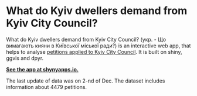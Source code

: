 # What do Kyiv dwellers demand from Kyiv City Council?

What do Kyiv dwellers demand from Kyiv City Council? (укр. - Що вимагають кияни в Київської міської ради?) is an interactive web app, that helps to analyse [petitions applied to Kyiv City Council](https://petition.kievcity.gov.ua/petitions/). It is built on shiny, ggvis and dpyr.

**[See the app at shynyapps.io.](https://btyshkevych.shinyapps.io/pet_plot_sep/)**

The last update of data was on 2-nd of Dec. The dataset includes information about 4479 petitions.
